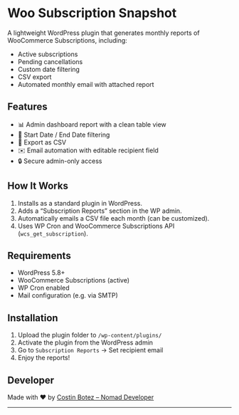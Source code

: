 # Woo Subscription Snapshot

A lightweight WordPress plugin that generates monthly reports of WooCommerce Subscriptions, including:
- Active subscriptions
- Pending cancellations
- Custom date filtering
- CSV export
- Automated monthly email with attached report

## Features

- 📊 Admin dashboard report with a clean table view
- 📅 Start Date / End Date filtering
- 📁 Export as CSV
- ✉️ Email automation with editable recipient field
- 🔒 Secure admin-only access

## How It Works

1. Installs as a standard plugin in WordPress.
2. Adds a “Subscription Reports” section in the WP admin.
3. Automatically emails a CSV file each month (can be customized).
4. Uses WP Cron and WooCommerce Subscriptions API (`wcs_get_subscription`).

## Requirements

- WordPress 5.8+
- WooCommerce Subscriptions (active)
- WP Cron enabled
- Mail configuration (e.g. via SMTP)

## Installation

1. Upload the plugin folder to `/wp-content/plugins/`
2. Activate the plugin from the WordPress admin
3. Go to `Subscription Reports` → Set recipient email
4. Enjoy the reports!

## Developer

Made with ❤️ by [Costin Botez – Nomad Developer](https://nomad-developer.co.uk)

---
